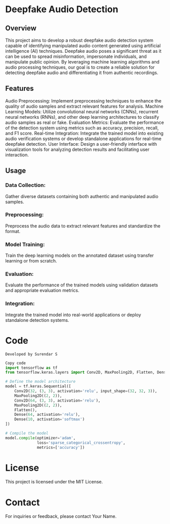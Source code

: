 # Deepfake Audio Detection

## Overview
This project aims to develop a robust deepfake audio detection system capable of identifying manipulated audio content generated using artificial intelligence (AI) techniques. Deepfake audio poses a significant threat as it can be used to spread misinformation, impersonate individuals, and manipulate public opinion. By leveraging machine learning algorithms and audio processing techniques, our goal is to create a reliable solution for detecting deepfake audio and differentiating it from authentic recordings.

## Features
Audio Preprocessing: Implement preprocessing techniques to enhance the quality of audio samples and extract relevant features for analysis.
Machine Learning Models: Utilize convolutional neural networks (CNNs), recurrent neural networks (RNNs), and other deep learning architectures to classify audio samples as real or fake.
Evaluation Metrics: Evaluate the performance of the detection system using metrics such as accuracy, precision, recall, and F1 score.
Real-time Integration: Integrate the trained model into existing audio verification systems or develop standalone applications for real-time deepfake detection.
User Interface: Design a user-friendly interface with visualization tools for analyzing detection results and facilitating user interaction.

## Usage
### Data Collection:
Gather diverse datasets containing both authentic and manipulated audio samples.
### Preprocessing:
Preprocess the audio data to extract relevant features and standardize the format.
### Model Training: 
Train the deep learning models on the annotated dataset using transfer learning or from scratch.
### Evaluation:
Evaluate the performance of the trained models using validation datasets and appropriate evaluation metrics.
### Integration:
Integrate the trained model into real-world applications or deploy standalone detection systems.

# Code 
```
Developed by Surendar S

```
```python
Copy code
import tensorflow as tf
from tensorflow.keras.layers import Conv2D, MaxPooling2D, Flatten, Dense

# Define the model architecture
model = tf.keras.Sequential([
    Conv2D(32, (3, 3), activation='relu', input_shape=(32, 32, 3)),
    MaxPooling2D((2, 2)),
    Conv2D(64, (3, 3), activation='relu'),
    MaxPooling2D((2, 2)),
    Flatten(),
    Dense(64, activation='relu'),
    Dense(10, activation='softmax')
])

# Compile the model
model.compile(optimizer='adam',
              loss='sparse_categorical_crossentropy',
              metrics=['accuracy'])
```

# License
This project is licensed under the MIT License.

# Contact
For inquiries or feedback, please contact Your Name.
